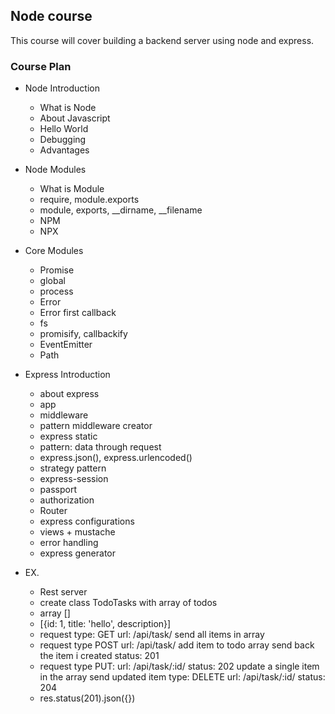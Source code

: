 ## Node course

This course will cover building a backend server using node and express.

### Course Plan

- Node Introduction
  - What is Node
  - About Javascript
  - Hello World
  - Debugging
  - Advantages

- Node Modules
  - What is Module
  - require, module.exports  
  - module, exports, __dirname, __filename
  - NPM
  - NPX

- Core Modules
  - Promise
  - global
  - process
  - Error
  - Error first callback
  - fs
  - promisify, callbackify
  - EventEmitter
  - Path

- Express Introduction
  - about express
  - app
  - middleware
  - pattern middleware creator
  - express static
  - pattern: data through request
  - express.json(), express.urlencoded()
  - strategy pattern
  - express-session
  - passport
  - authorization
  - Router
  - express configurations
  - views + mustache
  - error handling
  - express generator

- EX.
  - Rest server
  - create class TodoTasks with array of todos
  - array [] 
  - [{id: 1, title: 'hello', description}]
  - request type: GET
      url: /api/task/
      send all items in array
  - request type POST
      url: /api/task/
      add item to todo array
      send back the item i created
      status: 201
  - request type PUT:
      url: /api/task/:id/
      status: 202
      update a single item in the array
      send updated item
      type: DELETE
      url: /api/task/:id/
      status: 204
  - res.status(201).json({})


  